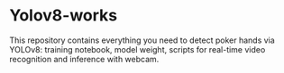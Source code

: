# Yolov8-works
This repository contains everything you need to detect poker hands via YOLOv8: training notebook, model weight, scripts for real-time video recognition and inference with webcam.
